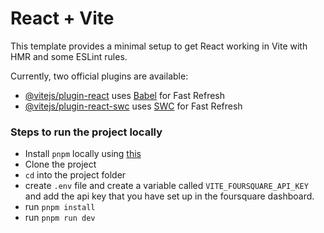 # React + Vite

This template provides a minimal setup to get React working in Vite with HMR and some ESLint rules.

Currently, two official plugins are available:

- [@vitejs/plugin-react](https://github.com/vitejs/vite-plugin-react/blob/main/packages/plugin-react/README.md) uses [Babel](https://babeljs.io/) for Fast Refresh
- [@vitejs/plugin-react-swc](https://github.com/vitejs/vite-plugin-react-swc) uses [SWC](https://swc.rs/) for Fast Refresh


### Steps to run the project locally

- Install `pnpm` locally using [this](https://pnpm.io/installation)
- Clone the project
- `cd` into the project folder
- create `.env` file and create a variable called `VITE_FOURSQUARE_API_KEY` and add the api key that you have set up in the foursquare dashboard.
- run `pnpm install`
- run `pnpm run dev`
